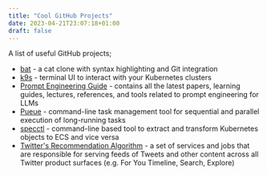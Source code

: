 ```yaml
---
title: "Cool GitHub Projects"
date: 2023-04-21T23:07:18+01:00
draft: false
---
```

A list of useful GitHub projects;
* [bat](https://github.com/sharkdp/bat) - a cat clone with syntax highlighting and Git integration
* [k9s](https://github.com/derailed/k9s) - terminal UI to interact with your Kubernetes clusters
* [Prompt Engineering Guide](https://github.com/dair-ai/Prompt-Engineering-Guide) - contains all the latest papers, learning guides, lectures, references, and tools related to prompt engineering for LLMs
* [Pueue](https://github.com/Nukesor/pueue) - command-line task management tool for sequential and parallel execution of long-running tasks
* [specctl](https://github.com/awslabs/specctl) - command-line based tool to extract and transform Kubernetes objects to ECS and vice versa
* [Twitter's Recommendation Algorithm](https://github.com/twitter/the-algorithm) - a set of services and jobs that are responsible for serving feeds of Tweets and other content across all Twitter product surfaces (e.g. For You Timeline, Search, Explore)

